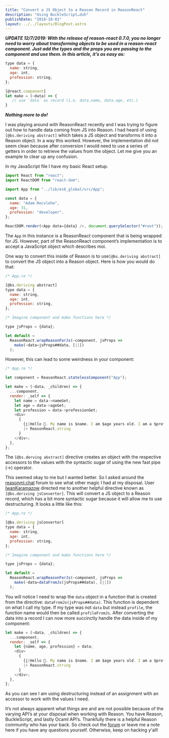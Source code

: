 ```yaml
---
title: "Convert a JS Object to a Reason Record in ReasonReact"
description: "Using BuckleScript…duh"
publishDate: "2018-10-01"
layout: ../../layouts/BlogPost.astro
---
```


**_UPDATE 12/7/2019: With the release of reason-react 0.7.0, you no longer need to worry about transforming objects to be used in a reason-react component. Just add the types and the props you are passing to the component and use them. In this article, it’s as easy as:_**

```javascript
type data = {
  name: string,
  age: int,
  profession: string,
};

[@react.component]
let make = (~data) => {
   // use `data` as record (i.e. data.name, data.age, etc.)
}
```

**_Nothing more to do!_**

I was playing around with ReasonReact recently and I was trying to figure out how to handle data coming from JS into Reason. I had heard of using `[@bs.deriving abstract]` which takes a JS object and transforms it into a Reason object. In a way this worked. However, the implementation did not seem clean because after conversion I would need to use a series of getters in order to retrieve the values from the object. Let me give you an example to clear up any confusion.

In my JavaScript file I have my basic React setup.

```javascript
import React from "react";
import ReactDOM from "react-dom";

import App from "../lib/es6_global/src/App";

const data = {
  name: "Adam Recvlohe",
  age: 31,
  profession: "developer",
};

ReactDOM.render(<App data={data} />, document.querySelector("#root"));
```

The `App` in this instance is a ReasonReact component that is being wrapped for JS. However, part of the ReasonReact component’s implementation is to accept a JavaScript object which describes moi.

One way to convert this inside of Reason is to use`[@bs.deriving abstract]` to convert the JS object into a Reason object. Here is how you would do that:

```javascript
/* App.re */

[@bs.deriving abstract]
type data = {
  name: string,
  age: int,
  profession: string,
};

/* Imagine component and make functions here */

type jsProps = {data};

let default =
  ReasonReact.wrapReasonForJs(~component, jsProps =>
    make(~data=jsProps##data, [||])
  );
```

However, this can lead to some weirdness in your component:

```javascript
/* App.re */

let component = ReasonReact.statelessComponent("App");

let make = (~data, _children) => {
  ...component,
  render: _self => {
    let name = data->nameGet;
    let age = data->ageGet;
    let profession = data->professionGet;
    <div>
      {
        {j|Hello 👋. My name is $name. I am $age years old. I am a $profession.|j}
        |> ReasonReact.string
      }
    </div>;
  },
};
```

The `[@bs.derving abstract]` directive creates an object with the respective accessors to the values with the syntactic sugar of using the new fast pipe (->) operator.

This seemed okay to me but I wanted better. So I asked around the [reasonml.chat](https://reasonml.chat/t/convert-js-object-to-reason-record-in-reasonreact/1106/2) forum to see what other magic I had at my disposal. User [IwanKaramazow](https://reasonml.chat/u/IwanKaramazow) directed me to another helpful directive known as `[@bs.deriving jsConverter]`. This will convert a JS object to a Reason record, which has a bit more syntactic sugar because it will allow me to use destructuring. It looks a little like this:

```javascript
/* App.re */

[@bs.deriving jsConverter]
type data = {
  name: string,
  age: int,
  profession: string,
};

/* Imagine component and make functions here */

type jsProps = {data};

let default =
  ReasonReact.wrapReasonForJs(~component, jsProps =>
    make(~data=dataFromJs(jsProps##data), [||])
  );
```

You will notice I need to wrap the `data` object in a function that is created from the directive: `dataFromJs(jsProps##data)`. This function is dependent on what I call my type. If my type was not `data` but instead `profile`, the function name would then be called `profileFromJs`. After converting the data into a record I can now more succinctly handle the data inside of my component:

```javascript
let make = (~data, _children) => {
  ...component,
  render: _self => {
    let {name, age, profession} = data;
    <div>
      {
        {j|Hello 👋. My name is $name. I am $age years old. I am a $profession.|j}
        |> ReasonReact.string
      }
    </div>;
  },
};
```

As you can see I am using destructuring instead of an assignment with an accessor to work with the values I need.

It’s not always apparent what things are and are not possible because of the varying API’s at your disposal when working with Reason. You have Reason, BuckleScript, and lastly Ocaml API’s. Thankfully there is a helpful Reason community who has your back. So check out the [forum](https://reasonml.chat/) or leave me a note here if you have any questions yourself. Otherwise, keep on hacking y'all!
